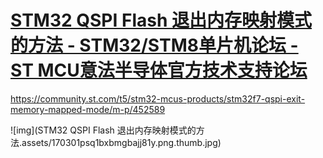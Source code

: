 # [STM32 QSPI Flash 退出内存映射模式的方法 - STM32/STM8单片机论坛 - ST MCU意法半导体官方技术支持论坛](https://bbs.21ic.com/icview-3406156-1-1.html)



https://community.st.com/t5/stm32-mcus-products/stm32f7-qspi-exit-memory-mapped-mode/m-p/452589

![img](STM32 QSPI Flash 退出内存映射模式的方法.assets/170301psq1bxbmgbajj81y.png.thumb.jpg)